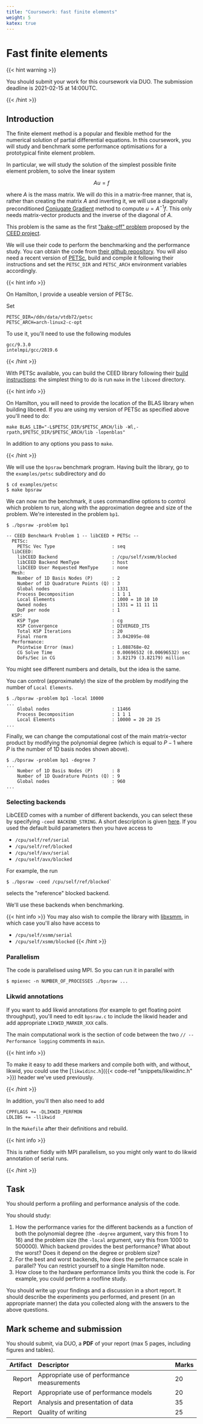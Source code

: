 ```yaml
---
title: "Coursework: fast finite elements"
weight: 5
katex: true
---
```


# Fast finite elements

{{< hint warning >}}

You should submit your work for this coursework via DUO. The
submission deadline is 2021-02-15 at 14:00UTC.

{{< /hint >}}

## Introduction

The finite element method is a popular and flexible method for the
numerical solution of partial differential equations. In this
coursework, you will study and benchmark some performance
optimisations for a prototypical finite element problem.

In particular, we will study the solution of the simplest possible
finite element problem, to solve the linear system

$$
A u = f
$$

where $A$ is the mass matrix. We will do this in a matrix-free manner,
that is, rather than creating the matrix $A$ and inverting it, we will
use a diagonally preconditioned [Conjugate
Gradient](https://en.wikipedia.org/wiki/Conjugate_gradient_method)
method to compute $u = A^{-1} f$. This only needs matrix-vector
products and the inverse of the diagonal of $A$.

This problem is the same as the first ["bake-off"
problem](https://ceed.exascaleproject.org/bps/) proposed by the [CEED
project](https://ceed.exascaleproject.org).

We will use their code to perform the benchmarking and the performance
study. You can obtain the code from [their github
repository](https://github.com/ceed/libceed/). You will also need a
recent version of [PETSc](https://gitlab.com/petsc/petsc/), build and
compile it following their instructions and set the `PETSC_DIR` and
`PETSC_ARCH` environment variables accordingly. 

{{< hint info >}}

On Hamilton, I provide a useable version of PETSc.

Set

```
PETSC_DIR=/ddn/data/vtdb72/petsc
PETSC_ARCH=arch-linux2-c-opt
```

To use it, you'll need to use the following modules

```
gcc/9.3.0
intelmpi/gcc/2019.6
```
{{< /hint >}}

With PETSc available, you can build the CEED library following their [build
instructions](https://github.com/ceed/libceed/#building): the
simplest thing to do is run `make` in the `libceed` directory.

{{< hint info >}}

On Hamilton, you will need to provide the location of the BLAS
library when building libceed. If you are using my version of
PETSc as specified above you'll need to do:

```
make BLAS_LIB="-L$PETSC_DIR/$PETSC_ARCH/lib -Wl,-rpath,$PETSC_DIR/$PETSC_ARCH/lib -lopenblas"
```

In addition to any options you pass to `make`.

{{< /hint >}}

We will use the `bpsraw` benchmark program. Having built the library,
go to the `examples/petsc` subdirectory and do

```
$ cd examples/petsc
$ make bpsraw
```

We can now run the benchmark, it uses commandline options to control
which problem to run, along with the approximation degree and size of
the problem. We're interested in the problem `bp1`.

```
$ ./bpsraw -problem bp1

-- CEED Benchmark Problem 1 -- libCEED + PETSc --
  PETSc:
    PETSc Vec Type                     : seq
  libCEED:
    libCEED Backend                    : /cpu/self/xsmm/blocked
    libCEED Backend MemType            : host
    libCEED User Requested MemType     : none
  Mesh:
    Number of 1D Basis Nodes (P)       : 2
    Number of 1D Quadrature Points (Q) : 3
    Global nodes                       : 1331
    Process Decomposition              : 1 1 1
    Local Elements                     : 1000 = 10 10 10
    Owned nodes                        : 1331 = 11 11 11
    DoF per node                       : 1
  KSP:
    KSP Type                           : cg
    KSP Convergence                    : DIVERGED_ITS
    Total KSP Iterations               : 20
    Final rnorm                        : 3.042095e-08
  Performance:
    Pointwise Error (max)              : 1.088768e-02
    CG Solve Time                      : 0.00696532 (0.00696532) sec
    DoFs/Sec in CG                     : 3.82179 (3.82179) million
```

You might see different numbers and details, but the idea is the same.

You can control (approximately) the size of the problem by modifying
the number of `Local Elements`.

```
$ ./bpsraw -problem bp1 -local 10000
...
    Global nodes                       : 11466
    Process Decomposition              : 1 1 1
    Local Elements                     : 10000 = 20 20 25
...
```

Finally, we can change the computational cost of the main
matrix-vector product by modifying the polynomial degree (which is
equal to $P-1$ where $P$ is the number of 1D basis nodes shown above).

```
$ ./bpsraw -problem bp1 -degree 7
...
    Number of 1D Basis Nodes (P)       : 8
    Number of 1D Quadrature Points (Q) : 9
    Global nodes                       : 960
...
```

### Selecting backends

LibCEED comes with a number of different backends, you can select
these by specifying `-ceed BACKEND_STRING`. A short description is
given [here](https://github.com/ceed/libceed/#backends). If you used
the default build parameters then you have access to

- `/cpu/self/ref/serial`
- `/cpu/self/ref/blocked`
- `/cpu/self/avx/serial`
- `/cpu/self/avx/blocked`

For example, the run
```
$ ./bpsraw -ceed /cpu/self/ref/blocked`
```
selects the "reference" blocked backend.

We'll use these backends when benchmarking.

{{< hint info >}}
You may also wish to compile the library with
[libxsmm](https://github.com/hfp/libxsmm), in which case you'll also
have access to
- `/cpu/self/xsmm/serial`
- `/cpu/self/xsmm/blocked`
{{< /hint >}}

### Parallelism

The code is parallelised using MPI. So you can run it in parallel with

```
$ mpiexec -n NUMBER_OF_PROCESSES ./bpsraw ...
```

### Likwid annotations

If you want to add likwid annotations (for example to get floating
point throughput), you'll need to edit `bpsraw.c` to include the
likwid header and add appropriate `LIKWID_MARKER_XXX` calls. 

The main computational work is the section of code between the two `//
-- Performance logging` comments in `main`.

{{< hint info >}}

To make it easy to add these markers and compile both with, and
without, likwid, you could use the [`likwidinc.h`]({{< code-ref
"snippets/likwidinc.h" >}}) header we've used previously.

{{< /hint >}}

In addition, you'll then also need to add

```
CPPFLAGS += -DLIKWID_PERFMON
LDLIBS += -llikwid
```

In the `Makefile` after their definitions and rebuild.

{{< hint info >}}

This is rather fiddly with MPI parallelism, so you might only want to
do likwid annotation of serial runs.

{{< /hint >}}

## Task

You should perform a profiling and performance analysis of the code.

You should study:

1. How the performance varies for the different backends as a function
   of both the polynomial degree (the `-degree` argument, vary this
   from 1 to 16) and the problem size (the `-local` argument, vary
   this from 1000 to 500000). Which backend provides the best
   performance? What about the worst? Does it depend on the degree or
   problem size?
1. For the best and worst backends, how does the performance scale in
   parallel? You can restrict yourself to a single Hamilton node.
1. How close to the hardware performance limits you think the code is.
   For example, you could perform a roofline study.

You should write up your findings and a discussion in a short report.
It should describe the experiments you performed, and present (in an
appropriate manner) the data you collected along with the answers to
the above questions.

## Mark scheme and submission

You should submit, via DUO, a **PDF** of your report (max 5 pages,
including figures and tables).


| Artifact | Descriptor                                  | Marks |
|---------:|:--------------------------------------------|-------|
|   Report | Appropriate use of performance measurements | 20    |
|   Report | Appropriate use of performance models       | 20    |
|   Report | Analysis and presentation of data           | 35    |
|   Report | Quality of writing                          | 25    |
